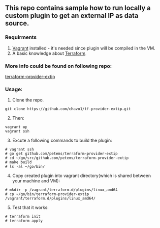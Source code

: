## This repo contains sample how to run locally a custom plugin to get an external IP as data source.

### Requirments

1. [Vagrant](https://www.vagrantup.com/) installed - it's needed since plugin will be compiled in the VM.
2. A basic knowledge about [Terraform](https://www.terraform.io/).
### More info could be found on following repo:

[terraform-provider-extip](https://github.com/petems/terraform-provider-extip)
### Usage:

1. Clone the repo.
```
git clone https://github.com/chavo1/tf-provider-extip.git
```
2. Then:
```
vagrant up
vagrant ssh
```
3.  Excute a following commands to build the plugin:
```
# vagrant ssh  
# go get github.com/petems/terraform-provider-extip  
# cd ~/go/src/github.com/petems/terraform-provider-extip  
# make build  
# ls -al ~/go/bin/
```
4. Copy created plugin into vagrant directory(which is shared between your machine and VM):
```
# mkdir -p /vagrant/terraform.d/plugins/linux_amd64
# cp ~/go/bin/terraform-provider-extip /vagrant/terraform.d/plugins/linux_amd64/
```
5. Test that it works:
```
# terraform init  
# terraform apply
```
